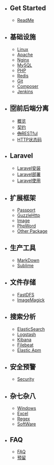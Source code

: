 - ## Get Started
    - [ReadMe](/{{route}}/{{version}}/readme)
- ## 基础设施
	- [Linux](/linux.md)
	- [Apache](/{{route}}/{{version}}/apache)
    - [Nginx](/{{route}}/{{version}}/nginx)
    - [MySQL](/{{route}}/{{version}}/mysql)
    - [PHP](/{{route}}/{{version}}/php)
    - [Redis](/{{route}}/{{version}}/redis)
    - [Git](/{{route}}/{{version}}/git)
    - [Composer](/{{route}}/{{version}}/composer)
    - [Jenkins](/{{route}}/{{version}}/jenkins)
- ##  :u7a7a:前后端分离
	- [概览](/{{route}}/{{version}}/front-back-overview)
	- [契约](/{{route}}/{{version}}/front-back-contract)
	- [~~伪~~RESTful](/{{route}}/{{version}}/front-back-restful)
	- [HTTP状态码](/{{route}}/{{version}}/front-back-http-code)
- ## Laravel
	- [Laravel安装](/{{route}}/{{version}}/laravel-install)
	- [Laravel部署](/{{route}}/{{version}}/laravel-deploy)
	- [Laravel使用](/{{route}}/{{version}}/laravel-use)
- ## 扩展框架
	- [Passport](/{{route}}/{{version}}/passport)
	- [GuzzleHttp](/{{route}}/{{version}}/guzzlehttp)
	- [Image](/{{route}}/{{version}}/image)
	- [PhpWord](/{{route}}/{{version}}/phpword)
	- [Other Package](/{{route}}/{{version}}/other-package)
- ## 生产工具
	- [MarkDown](/{{route}}/{{version}}/markdown)
	- [Sublime](/{{route}}/{{version}}/sublime)
- ## 文件存储
	- [FastDFS](/{{route}}/{{version}}/fastdfs)
	- [ImageMagick](/{{route}}/{{version}}/imagemagick)
- ## 搜索分析
	- [ElasticSearch](/{{route}}/{{version}}/elasticsearch)
	- [Logstash](/{{route}}/{{version}}/logstash)
	- [Kibana](/{{route}}/{{version}}/kibana)
	- [Filebeat](/{{route}}/{{version}}/filebeat)
	- [Elastic Apm](/{{route}}/{{version}}/elastic-apm)
- ## 安全预警
	- [Security](/{{route}}/{{version}}/security)
- ## 杂七杂八
	<!-- - [Username](/{{route}}/{{version}}/username) -->
	- [Windows](/{{route}}/{{version}}/windows)
	- [Excel](/{{route}}/{{version}}/excel)
	- [Regex](/{{route}}/{{version}}/regex)
	- [SoftWare](/{{route}}/{{version}}/software)
- ## FAQ
	- [FAQ](/{{route}}/{{version}}/faq)
	- [预留](/{{route}}/{{version}}/index)
